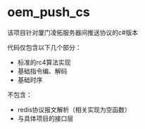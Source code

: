 # oem_push_cs
该项目针对厦门凌拓服务器间推送协议的c#版本

代码仅包含以下几个部分：
* 标准的rc4算法实现
* 基础指令编、解码
* 基础时序

不包含：
* redis协议报文解析（相关实现为空函数）
* 与具体项目的接口层
